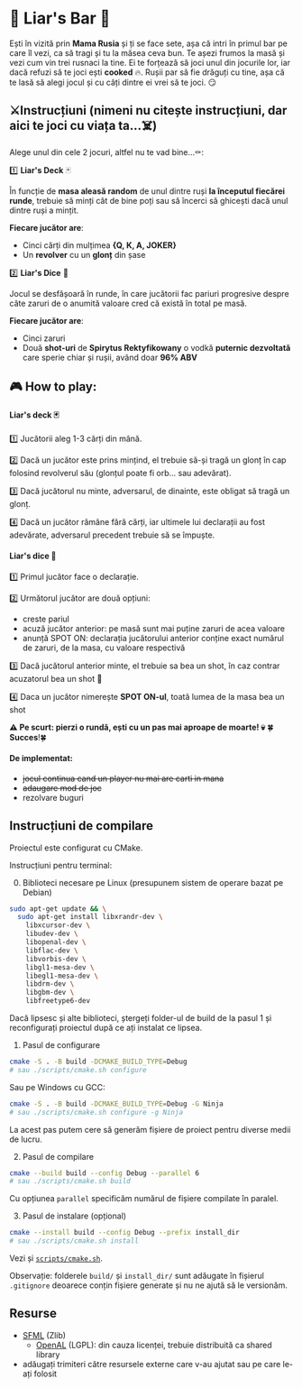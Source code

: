 # 🍻 Liar's Bar 🔫

Ești în vizită prin **Mama Rusia** și ți se face sete, așa că intri în primul bar pe care îl vezi, ca să tragi și tu la măsea ceva bun.
Te așezi frumos la masă și vezi cum vin trei rusnaci la tine. Ei te forțează să joci unul din jocurile lor, iar dacă refuzi să te joci ești **cooked** 🔥.
Rușii par să fie drăguți cu tine, așa că te lasă să alegi jocul și cu câți dintre ei vrei să te joci. 😏


## ⚔️Instrucțiuni (**nimeni nu citește instrucțiuni, dar aici te joci cu viața ta...☠️**)
Alege unul din cele 2 jocuri, altfel nu te vad bine...⚰️:

1️⃣ **Liar's Deck** 🃏

În funcție de **masa aleasă random** de unul dintre ruși **la începutul fiecărei runde**, trebuie să minți cât de bine poți sau să încerci să ghicești dacă unul dintre ruși a mințit.


**Fiecare jucător are**:
- Cinci cărți din mulțimea **{Q, K, A, JOKER}**
- Un **revolver** cu un **glonț** din șase


2️⃣ **Liar's Dice** 🎲

Jocul se desfășoară în runde, în care jucătorii fac pariuri progresive despre câte zaruri de o anumită valoare cred că există în total pe masă.

**Fiecare jucător are**:
- Cinci zaruri 
- Două **shot-uri** de **Spirytus Rektyfikowany** o vodkă **puternic dezvoltată** care sperie chiar și rușii, având doar **96% ABV**



## 🎮 How to play:

#### Liar's deck 🃏
1️⃣ Jucătorii aleg 1-3 cărți din mână.

2️⃣ Dacă un jucător este prins mințind, el trebuie să-și tragă un glonț în cap folosind revolverul său (glonțul poate fi orb... sau adevărat).

3️⃣ Dacă jucătorul nu minte, adversarul, de dinainte, este obligat să tragă un glonț.

4️⃣ Dacă un jucător rămâne fără cărți, iar ultimele lui declarații au fost adevărate, adversarul precedent trebuie să se împuște.

#### Liar's dice 🎲
1️⃣ Primul jucător face o declarație.

2️⃣ Următorul jucător are două opțiuni:
- creste pariul
- acuză jucător anterior: pe masă sunt mai puține zaruri de acea valoare
- anunță SPOT ON: declarația jucătorului anterior conține exact numărul de zaruri, de la masa, cu valoare respectivă 

3️⃣ Dacă jucătorul anterior minte, el trebuie sa bea un shot, în caz contrar acuzatorul bea un shot 🥃

4️⃣ Daca un jucător nimerește **SPOT ON-ul**, toată lumea de la masa bea un shot



**⚠️ Pe scurt: pierzi o rundă, ești cu un pas mai aproape de moarte! 💀**
🍀**Succes**!🍀


#### De implementat:
- ~~jocul continua cand un player nu mai are carti in mana~~
- ~~adaugare mod de joc~~
- rezolvare buguri

## Instrucțiuni de compilare

Proiectul este configurat cu CMake.

Instrucțiuni pentru terminal:

0. Biblioteci necesare pe Linux (presupunem sistem de operare bazat pe Debian)
```sh
sudo apt-get update && \
  sudo apt-get install libxrandr-dev \
    libxcursor-dev \
    libudev-dev \
    libopenal-dev \
    libflac-dev \
    libvorbis-dev \
    libgl1-mesa-dev \
    libegl1-mesa-dev \
    libdrm-dev \
    libgbm-dev \
    libfreetype6-dev
```

Dacă lipsesc și alte biblioteci, ștergeți folder-ul de build de la pasul 1 și reconfigurați proiectul după ce ați instalat ce lipsea.

1. Pasul de configurare
```sh
cmake -S . -B build -DCMAKE_BUILD_TYPE=Debug
# sau ./scripts/cmake.sh configure
```

Sau pe Windows cu GCC:
```sh
cmake -S . -B build -DCMAKE_BUILD_TYPE=Debug -G Ninja
# sau ./scripts/cmake.sh configure -g Ninja
```

La acest pas putem cere să generăm fișiere de proiect pentru diverse medii de lucru.


2. Pasul de compilare
```sh
cmake --build build --config Debug --parallel 6
# sau ./scripts/cmake.sh build
```

Cu opțiunea `parallel` specificăm numărul de fișiere compilate în paralel.


3. Pasul de instalare (opțional)
```sh
cmake --install build --config Debug --prefix install_dir
# sau ./scripts/cmake.sh install
```

Vezi și [`scripts/cmake.sh`](scripts/cmake.sh).

Observație: folderele `build/` și `install_dir/` sunt adăugate în fișierul `.gitignore` deoarece
conțin fișiere generate și nu ne ajută să le versionăm.


## Resurse

- [SFML](https://github.com/SFML/SFML/tree/2.6.1) (Zlib)
  - [OpenAL](https://openal-soft.org/) (LGPL): din cauza licenței, trebuie distribuită ca shared library
- adăugați trimiteri către resursele externe care v-au ajutat sau pe care le-ați folosit
